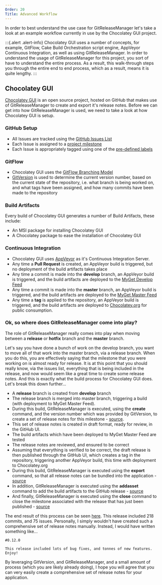 ```yaml
---
Order: 20
Title: Advanced Workflow
---
```


In order to best understand the use case for GitReleaseManager let's take a look
at an example workflow currently in use by the Chocolatey GUI project.

:::{.alert .alert-info}
Chocolatey GUI uses a number of concepts, for example, GitFlow, Cake Build
Orchestration script engine, AppVeyor Continuous Integration, as well as using
GitReleaseManager. In order to understand the usage of GitReleaseManager for
this project, you sort of have to understand the entire process. As a result,
this walk-through steps you through the entire end to end process, which as a
result, means it is quite lengthy.
:::

## Chocolatey GUI

[Chocolatey GUI](https://github.com/chocolatey/ChocolateyGUI) is an open source
project, hosted on GitHub that makes use of GitReleaseManager to create and
export it's release notes. Before we can get into how GitReleaseManager is
used, we need to take a look at how Chocolatey GUI is setup.

### GitHub Setup

- All Issues are tracked using the [GitHub Issues List](https://github.com/chocolatey/ChocolateyGUI/issues)
- Each Issue is assigned to a [project milestone](https://github.com/chocolatey/ChocolateyGUI/milestones)
- Each Issue is appropriately tagged using one of the [pre-defined labels](https://github.com/chocolatey/ChocolateyGUI/labels)

### GitFlow

- Chocolatey GUI uses the [GitFlow Branching Model](http://nvie.com/posts/a-successful-git-branching-model/)
- [GitVersion](https://github.com/ParticularLabs/GitVersion) is used to
    determine the current version number, based on the current state of the
    repository, i.e. what branch is being worked on, and what tags have been
    assigned, and how many commits have been made to the repository

### Build Artifacts

Every build of Chocolatey GUI generates a number of Build Artifacts, these include:

- An MSI package for installing Chocolatey GUI
- A Chocolatey package to ease the installation of Chocolatey GUI

### Continuous Integration

- Chocolatey GUI uses [AppVeyor](http://www.appveyor.com/) as it's Continuous Integration Server.
- Any time a **Pull Request** is created, an AppVeyor build is triggered, but no
    deployment of the build artifacts takes place
- Any time a commit is made into the **develop** branch, an AppVeyor build is
    triggered, and the build artifacts are deployed to the
    [MyGet Develop Feed](https://www.myget.org/feed/Packages/ghrm_develop)
- Any time a commit is made into the **master** branch, an AppVeyor build is
    triggered, and the build artifacts are deployed to the
    [MyGet Master Feed](https://www.myget.org/feed/Packages/ghrm_master)
- Any time a **tag** is applied to the repository, an AppVeyor build is
    triggered, and the build artifacts are deployed to
    [Chocolatey.org](https://chocolatey.org/) for public consumption.

### Ok, so where does GitReleaseManager come into play?

The role of GitReleaseManager really comes into play when moving between a
**release** or **hotfix** branch and the **master** branch.

Let's say you have done a bunch of work on the develop branch, you want to move
all of that work into the master branch, via a release branch. When you do
this, you are effectively saying that the milestone that you were working on is
almost ready for release. It is at this point that you should really know, via
the issues list, everything that is being included in the release, and now would
seem like a great time to create some release notes. And this is exactly what
the build process for Chocolatey GUI does. Let's break this down further...

- A **release** branch is created from **develop** branch
- The release branch is merged into master branch, triggering a build (with
    deployment to MyGet Master Feed).
- During this build, GitReleaseManager is executed, using the **create**
    command, and the version number which was provided by GitVersion, to create a
    set of release notes for this milestone - [source](https://github.com/chocolatey/ChocolateyGUI/blob/09b78495ebc9d334fedf351b021fd7e215c5cf87/BuildScripts/default.ps1#L687).
- This set of release notes is created in draft format, ready for review, in the
    GitHub UI.
- The build artifacts which have been deployed to MyGet Master Feed are tested
- The release notes are reviewed, and ensured to be correct
- Assuming that everything is verified to be correct, the draft release is then
    published through the GitHub UI, which creates a tag in the repository,
    triggering another AppVeyor build, this time with deployment to Chocolatey.org
- During this build, GitReleaseManager is executed using the **export** command,
    so that all release notes can be bundled into the application - [source](https://github.com/chocolatey/ChocolateyGUI/blob/09b78495ebc9d334fedf351b021fd7e215c5cf87/BuildScripts/default.ps1#L707)
- In addition, GitReleaseManager is executed using the **addasset** command to
    add the build artifacts to the GitHub release - [source](https://github.com/chocolatey/ChocolateyGUI/blob/09b78495ebc9d334fedf351b021fd7e215c5cf87/BuildScripts/default.ps1#L731)
- And finally, GitReleaseManager is executed using the **close** command to
    close the milestone associated with the release that has just been published - [source](https://github.com/chocolatey/ChocolateyGUI/blob/09b78495ebc9d334fedf351b021fd7e215c5cf87/BuildScripts/default.ps1#L753)

The end result of this process can be seen
[here](https://github.com/chocolatey/ChocolateyGUI/releases/tag/0.12.0).
This release included 218 commits, and 75 issues. Personally, I simply wouldn't
have created such a comprehensive set of release notes manually. Instead, I
would have written something like...

```text
#0.12.0

This release included lots of bug fixes, and tonnes of new features.  Enjoy!
```

By leveraging GitVersion, and GitReleaseManager, and a small amount of process
(which you are likely already doing), I hope you will agree that you can very
easily create a comprehensive set of release notes for your application.

